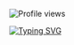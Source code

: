 ![Profile views](https://gpvc.arturio.dev/adarshmasekar)


[![Typing SVG](https://readme-typing-svg.herokuapp.com?lines=Hi+there+%F0%9F%91%8B+I+am+Adarsh+Masekar;Welcome+to+My+Profile!++)](https://git.io/typing-svg)
